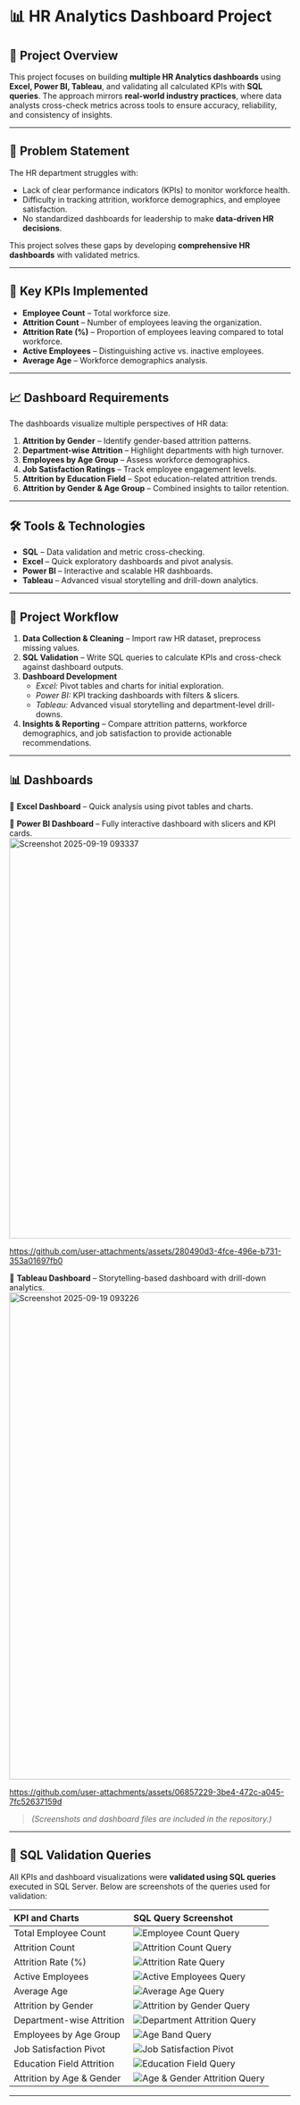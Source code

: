 
# 📊 HR Analytics Dashboard Project

## 📌 Project Overview
This project focuses on building **multiple HR Analytics dashboards** using **Excel, Power BI, Tableau**, and validating all calculated KPIs with **SQL queries**.
The approach mirrors **real-world industry practices**, where data analysts cross-check metrics across tools to ensure accuracy, reliability, and consistency of insights.

***

## 🏢 Problem Statement
The HR department struggles with:
* Lack of clear performance indicators (KPIs) to monitor workforce health.
* Difficulty in tracking attrition, workforce demographics, and employee satisfaction.
* No standardized dashboards for leadership to make **data-driven HR decisions**.

This project solves these gaps by developing **comprehensive HR dashboards** with validated metrics.

 ***


## 🎯 Key KPIs Implemented
* **Employee Count** – Total workforce size.
* **Attrition Count** – Number of employees leaving the organization.
* **Attrition Rate (%)** – Proportion of employees leaving compared to total workforce.
* **Active Employees** – Distinguishing active vs. inactive employees.
* **Average Age** – Workforce demographics analysis.

***

## 📈 Dashboard Requirements
The dashboards visualize multiple perspectives of HR data:
1.  **Attrition by Gender** – Identify gender-based attrition patterns.
2.  **Department-wise Attrition** – Highlight departments with high turnover.
3.  **Employees by Age Group** – Assess workforce demographics.
4.  **Job Satisfaction Ratings** – Track employee engagement levels.
5.  **Attrition by Education Field** – Spot education-related attrition trends.
6.  **Attrition by Gender & Age Group** – Combined insights to tailor retention.

***

## 🛠️ Tools & Technologies
* **SQL** – Data validation and metric cross-checking.
* **Excel** – Quick exploratory dashboards and pivot analysis.
* **Power BI** – Interactive and scalable HR dashboards.
* **Tableau** – Advanced visual storytelling and drill-down analytics.

***

## 📂 Project Workflow
1.  **Data Collection & Cleaning** – Import raw HR dataset, preprocess missing values.
2.  **SQL Validation** – Write SQL queries to calculate KPIs and cross-check against dashboard outputs.
3.  **Dashboard Development**
    * *Excel:* Pivot tables and charts for initial exploration.
    * *Power BI:* KPI tracking dashboards with filters & slicers.
    * *Tableau:* Advanced visual storytelling and department-level drill-downs.
4.  **Insights & Reporting** – Compare attrition patterns, workforce demographics, and job satisfaction to provide actionable recommendations.

***

## 📊 Dashboards
🔹 **Excel Dashboard** – Quick analysis using pivot tables and charts.


🔹 **Power BI Dashboard** – Fully interactive dashboard with slicers and KPI cards.
<img width="1280" height="718" alt="Screenshot 2025-09-19 093337" src="https://github.com/user-attachments/assets/b2da75e2-b4c4-448f-b76c-a25cdaf9ed39" />


https://github.com/user-attachments/assets/280490d3-4fce-496e-b731-353a01697fb0




🔹 **Tableau Dashboard** – Storytelling-based dashboard with drill-down analytics.
<img width="1552" height="873" alt="Screenshot 2025-09-19 093226" src="https://github.com/user-attachments/assets/3469d8ab-b713-47fd-8035-cb9ffce1dc99" />



https://github.com/user-attachments/assets/06857229-3be4-472c-a045-7fc52637159d




> *(Screenshots and dashboard files are included in the repository.)*

***

## 💾 SQL Validation Queries
All KPIs and dashboard visualizations were **validated using SQL queries** executed in SQL Server.
Below are screenshots of the queries used for validation:

| KPI and Charts | SQL Query Screenshot |
| :--- | :--- |
| Total Employee Count | ![Employee Count Query](https://github.com/user-attachments/assets/eb49d6ba-5b4e-4f23-8efc-d8f0c857240f) |
| Attrition Count | ![Attrition Count Query](https://github.com/user-attachments/assets/b4075b9b-c2e4-4cf3-9028-fc5bce40a373) |
| Attrition Rate (%) | ![Attrition Rate Query](https://github.com/user-attachments/assets/5c17f740-69d5-4533-97b0-bea8f531bbda) |
| Active Employees | ![Active Employees Query](https://github.com/user-attachments/assets/d2800fed-4a90-470f-b4db-e06be7e7bc7b) |
| Average Age | ![Average Age Query](https://github.com/user-attachments/assets/344040f8-10c9-45c5-b09c-13a9d9b6cf49) |
| Attrition by Gender | ![Attrition by Gender Query](https://github.com/user-attachments/assets/8b73275a-7349-495f-a935-ac8746a265e5) |
| Department-wise Attrition | ![Department Attrition Query](https://github.com/user-attachments/assets/afe4b4b7-f4d1-454e-9974-b810bcbcf462) |
| Employees by Age Group | ![Age Band Query](https://github.com/user-attachments/assets/586cac40-d9c7-4583-9ba7-9fbc3ae59ee9) |
| Job Satisfaction Pivot | ![Job Satisfaction Pivot](https://github.com/user-attachments/assets/9eeed97d-a741-4690-93ff-fbc2ed033aee) |
| Education Field Attrition | ![Education Field Query](https://github.com/user-attachments/assets/6fefc9f7-be55-4686-910f-f9bb9f2c7467) |
| Attrition by Age & Gender | ![Age & Gender Attrition Query](https://github.com/user-attachments/assets/041bb7f3-b0bc-4625-92d9-c9b6ef9a6535) |


***
